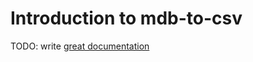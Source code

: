 # Introduction to mdb-to-csv

TODO: write [great documentation](http://jacobian.org/writing/what-to-write/)
